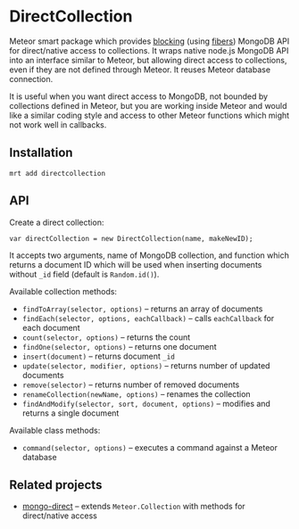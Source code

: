DirectCollection
================

Meteor smart package which provides [blocking](https://github.com/peerlibrary/meteor-blocking) (using
[fibers](https://github.com/laverdet/node-fibers)) MongoDB API for direct/native access to collections.
It wraps native node.js MongoDB API into an interface similar to Meteor, but allowing direct access to
collections, even if they are not defined through Meteor. It reuses Meteor database connection.

It is useful when you want direct access to MongoDB, not bounded by collections defined in Meteor,
but you are working inside Meteor and would like a similar coding style and access to other Meteor
functions which might not work well in callbacks.

Installation
------------

```
mrt add directcollection
```

API
---

Create a direct collection:

```
var directCollection = new DirectCollection(name, makeNewID);
```

It accepts two arguments, name of MongoDB collection, and function which returns a document ID which will be used
when inserting documents without `_id` field (default is `Random.id()`).

Available collection methods:

* `findToArray(selector, options)` – returns an array of documents
* `findEach(selector, options, eachCallback)` – calls `eachCallback` for each document
* `count(selector, options)` – returns the count
* `findOne(selector, options)` – returns one document
* `insert(document)` – returns document `_id`
* `update(selector, modifier, options)` – returns number of updated documents
* `remove(selector)` – returns number of removed documents
* `renameCollection(newName, options)` – renames the collection
* `findAndModify(selector, sort, document, options)` – modifies and returns a single document

Available class methods:

* `command(selector, options)` – executes a command against a Meteor database

Related projects
----------------

* [mongo-direct](http://atmospherejs.com/package/mongo-direct) – extends `Meteor.Collection` with methods for direct/native access

